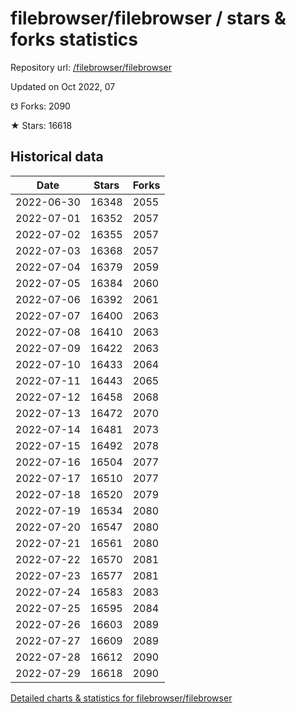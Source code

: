 # filebrowser/filebrowser / stars & forks statistics

Repository url: [/filebrowser/filebrowser](https://github.com/filebrowser/filebrowser)

Updated on Oct 2022, 07

☋ Forks: 2090

★ Stars: 16618

## Historical data
| Date | Stars | Forks |
|------|-------|-------|
| 2022-06-30 | 16348 | 2055 | 
| 2022-07-01 | 16352 | 2057 | 
| 2022-07-02 | 16355 | 2057 | 
| 2022-07-03 | 16368 | 2057 | 
| 2022-07-04 | 16379 | 2059 | 
| 2022-07-05 | 16384 | 2060 | 
| 2022-07-06 | 16392 | 2061 | 
| 2022-07-07 | 16400 | 2063 | 
| 2022-07-08 | 16410 | 2063 | 
| 2022-07-09 | 16422 | 2063 | 
| 2022-07-10 | 16433 | 2064 | 
| 2022-07-11 | 16443 | 2065 | 
| 2022-07-12 | 16458 | 2068 | 
| 2022-07-13 | 16472 | 2070 | 
| 2022-07-14 | 16481 | 2073 | 
| 2022-07-15 | 16492 | 2078 | 
| 2022-07-16 | 16504 | 2077 | 
| 2022-07-17 | 16510 | 2077 | 
| 2022-07-18 | 16520 | 2079 | 
| 2022-07-19 | 16534 | 2080 | 
| 2022-07-20 | 16547 | 2080 | 
| 2022-07-21 | 16561 | 2080 | 
| 2022-07-22 | 16570 | 2081 | 
| 2022-07-23 | 16577 | 2081 | 
| 2022-07-24 | 16583 | 2083 | 
| 2022-07-25 | 16595 | 2084 | 
| 2022-07-26 | 16603 | 2089 | 
| 2022-07-27 | 16609 | 2089 | 
| 2022-07-28 | 16612 | 2090 | 
| 2022-07-29 | 16618 | 2090 | 


[Detailed charts & statistics for filebrowser/filebrowser](https://reviewgithub.com/rep/filebrowser/filebrowser)
